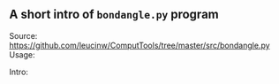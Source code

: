 ## A short intro of `bondangle.py` program
Source: https://github.com/leucinw/ComputTools/tree/master/src/bondangle.py
Usage:


Intro:
